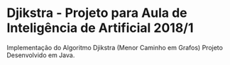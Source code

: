 # Djikstra - Projeto para Aula de Inteligência de Artificial 2018/1
Implementação do Algoritmo Djikstra (Menor Caminho em Grafos)
Projeto Desenvolvido em Java.
